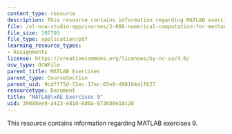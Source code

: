 ```yaml
---
content_type: resource
description: This resource contains information regarding MATLAB exercises 9.
file: /ol-ocw-studio-app/courses/2-086-numerical-computation-for-mechanical-engineers-fall-2012/39888ee9a413e81d6d0a673680e18c28_MIT2_086F12_matlab_ex9.pdf
file_size: 197793
file_type: application/pdf
learning_resource_types:
- Assignments
license: https://creativecommons.org/licenses/by-nc-sa/4.0/
ocw_type: OCWFile
parent_title: MATLAB Exercises
parent_type: CourseSection
parent_uid: 9cdff75d-72ec-17ec-65e8-d98104a1f627
resourcetype: Document
title: "MATLAB\xAE Exercises 9"
uid: 39888ee9-a413-e81d-6d0a-673680e18c28
---
```

This resource contains information regarding MATLAB exercises 9.